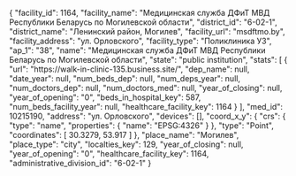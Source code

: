 {
    "facility_id": 1164,
    "facility_name": "Медицинская служба ДФиТ МВД Республики Беларусь по Могилевской области",
    "district_id": "6-02-1",
    "district_name": "Ленинский район, Могилев",
    "facility_url": "msdftmo.by",
    "facility_address": "ул. Орловского",
    "facility_type": "Поликлиника УЗ",
    "ap_1": "38",
    "name": "Медицинская служба ДФиТ МВД Республики Беларусь по Могилевской области",
    "state": "public institution",
    "stats": [
        {
            "url": "https:\/\/walk-in-clinic-135.business.site\/",
            "dep_name": null,
            "date_year": null,
            "num_beds_dep": null,
            "num_deps_year": null,
            "num_doctors_dep": null,
            "num_doctors_med": null,
            "year_of_closing": null,
            "year_of_opening": "0",
            "beds_in_hospital_key": 587,
            "num_beds_facility_year": null,
            "healthcare_facility_key": 1164
        }
    ],
    "med_id": 10215190,
    "address": "ул. Орловского",
    "devices": [],
    "coord_x_y": {
        "crs": {
            "type": "name",
            "properties": {
                "name": "EPSG:4326"
            }
        },
        "type": "Point",
        "coordinates": [
            30.3279,
            53.917
        ]
    },
    "place_name": "Могилев",
    "place_type": "city",
    "localties_key": 129,
    "year_of_closing": null,
    "year_of_opening": "0",
    "healthcare_facility_key": 1164,
    "administrative_division_id": "6-02-1"
}